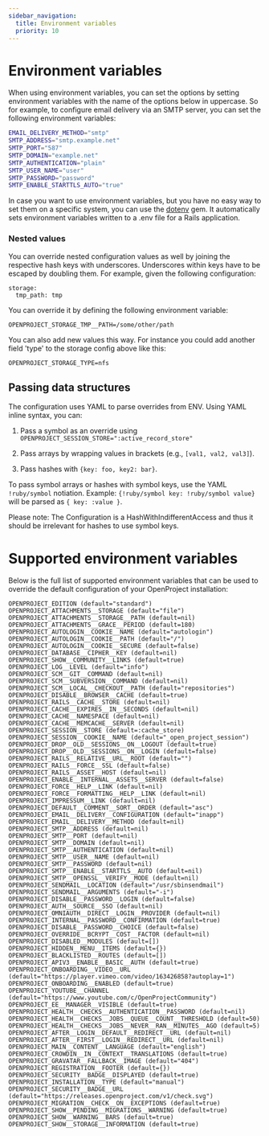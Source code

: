 ```yaml
---
sidebar_navigation:
  title: Environment variables
  priority: 10
---
```




# Environment variables

When using environment variables, you can set the options by setting environment variables with the name of the options below in uppercase. So for example, to configure email delivery via an SMTP server, you can set the following environment variables:

```bash
EMAIL_DELIVERY_METHOD="smtp"
SMTP_ADDRESS="smtp.example.net"
SMTP_PORT="587"
SMTP_DOMAIN="example.net"
SMTP_AUTHENTICATION="plain"
SMTP_USER_NAME="user"
SMTP_PASSWORD="password"
SMTP_ENABLE_STARTTLS_AUTO="true"
```

In case you want to use environment variables, but you have no easy way to set them on a specific system, you can use the [dotenv](https://github.com/bkeepers/dotenv) gem. It automatically sets environment variables written to a .env file for a Rails application.



### Nested values

You can override nested configuration values as well by joining the respective hash keys with underscores.
Underscores within keys have to be escaped by doubling them.
For example, given the following configuration:

    storage:
      tmp_path: tmp

You can override it by defining the following environment variable:

    OPENPROJECT_STORAGE_TMP__PATH=/some/other/path

You can also add new values this way. For instance you could add another field 'type' to the
storage config above like this:

    OPENPROJECT_STORAGE_TYPE=nfs

## Passing data structures

The configuration uses YAML to parse overrides from ENV. Using YAML inline syntax, you can:

1. Pass a symbol as an override using `OPENPROJECT_SESSION_STORE=":active_record_store"`

2. Pass arrays by wrapping values in brackets (e.g., `[val1, val2, val3]`).

3. Pass hashes with `{key: foo, key2: bar}`.

To pass symbol arrays or hashes with symbol keys, use the YAML `!ruby/symbol` notiation.
Example: `{!ruby/symbol key: !ruby/symbol value}` will be parsed as `{ key: :value }`.

Please note: The Configuration is a HashWithIndifferentAccess and thus it should be irrelevant for hashes to use symbol keys.


# Supported environment variables

Below is the full list of supported environment variables that can be used to override the default configuration of your OpenProject installation:

```
OPENPROJECT_EDITION (default="standard")                                                                                                         
OPENPROJECT_ATTACHMENTS__STORAGE (default="file")                                                                                                 
OPENPROJECT_ATTACHMENTS__STORAGE__PATH (default=nil)
OPENPROJECT_ATTACHMENTS__GRACE__PERIOD (default=180)                                                             
OPENPROJECT_AUTOLOGIN__COOKIE__NAME (default="autologin")
OPENPROJECT_AUTOLOGIN__COOKIE__PATH (default="/")
OPENPROJECT_AUTOLOGIN__COOKIE__SECURE (default=false)   
OPENPROJECT_DATABASE__CIPHER__KEY (default=nil)            
OPENPROJECT_SHOW__COMMUNITY__LINKS (default=true)      
OPENPROJECT_LOG__LEVEL (default="info")              
OPENPROJECT_SCM__GIT__COMMAND (default=nil)          
OPENPROJECT_SCM__SUBVERSION__COMMAND (default=nil)
OPENPROJECT_SCM__LOCAL__CHECKOUT__PATH (default="repositories")
OPENPROJECT_DISABLE__BROWSER__CACHE (default=true)   
OPENPROJECT_RAILS__CACHE__STORE (default=nil)                                                   
OPENPROJECT_CACHE__EXPIRES__IN__SECONDS (default=nil)
OPENPROJECT_CACHE__NAMESPACE (default=nil)
OPENPROJECT_CACHE__MEMCACHE__SERVER (default=nil)
OPENPROJECT_SESSION__STORE (default=:cache_store)
OPENPROJECT_SESSION__COOKIE__NAME (default="_open_project_session")
OPENPROJECT_DROP__OLD__SESSIONS__ON__LOGOUT (default=true)
OPENPROJECT_DROP__OLD__SESSIONS__ON__LOGIN (default=false)
OPENPROJECT_RAILS__RELATIVE__URL__ROOT (default="")
OPENPROJECT_RAILS__FORCE__SSL (default=false)
OPENPROJECT_RAILS__ASSET__HOST (default=nil)
OPENPROJECT_ENABLE__INTERNAL__ASSETS__SERVER (default=false)
OPENPROJECT_FORCE__HELP__LINK (default=nil)
OPENPROJECT_FORCE__FORMATTING__HELP__LINK (default=nil)
OPENPROJECT_IMPRESSUM__LINK (default=nil)
OPENPROJECT_DEFAULT__COMMENT__SORT__ORDER (default="asc")
OPENPROJECT_EMAIL__DELIVERY__CONFIGURATION (default="inapp")
OPENPROJECT_EMAIL__DELIVERY__METHOD (default=nil)
OPENPROJECT_SMTP__ADDRESS (default=nil)
OPENPROJECT_SMTP__PORT (default=nil)
OPENPROJECT_SMTP__DOMAIN (default=nil)
OPENPROJECT_SMTP__AUTHENTICATION (default=nil)                                                                                                       
OPENPROJECT_SMTP__USER__NAME (default=nil)
OPENPROJECT_SMTP__PASSWORD (default=nil)
OPENPROJECT_SMTP__ENABLE__STARTTLS__AUTO (default=nil)                                                                                            
OPENPROJECT_SMTP__OPENSSL__VERIFY__MODE (default=nil)                                                                                     
OPENPROJECT_SENDMAIL__LOCATION (default="/usr/sbinsendmail")
OPENPROJECT_SENDMAIL__ARGUMENTS (default="-i")                                                                           
OPENPROJECT_DISABLE__PASSWORD__LOGIN (default=false)
OPENPROJECT_AUTH__SOURCE__SSO (default=nil)       
OPENPROJECT_OMNIAUTH__DIRECT__LOGIN__PROVIDER (default=nil)
OPENPROJECT_INTERNAL__PASSWORD__CONFIRMATION (default=true)
OPENPROJECT_DISABLE__PASSWORD__CHOICE (default=false)    
OPENPROJECT_OVERRIDE__BCRYPT__COST__FACTOR (default=nil)
OPENPROJECT_DISABLED__MODULES (default=[])              
OPENPROJECT_HIDDEN__MENU__ITEMS (default={})               
OPENPROJECT_BLACKLISTED__ROUTES (default=[])         
OPENPROJECT_APIV3__ENABLE__BASIC__AUTH (default=true)
OPENPROJECT_ONBOARDING__VIDEO__URL (default="https://player.vimeo.com/video/163426858?autoplay=1")
OPENPROJECT_ONBOARDING__ENABLED (default=true)    
OPENPROJECT_YOUTUBE__CHANNEL (default="https://www.youtube.com/c/OpenProjectCommunity")
OPENPROJECT_EE__MANAGER__VISIBLE (default=true)      
OPENPROJECT_HEALTH__CHECKS__AUTHENTICATION__PASSWORD (default=nil)                              
OPENPROJECT_HEALTH__CHECKS__JOBS__QUEUE__COUNT__THRESHOLD (default=50)
OPENPROJECT_HEALTH__CHECKS__JOBS__NEVER__RAN__MINUTES__AGO (default=5)               
OPENPROJECT_AFTER__LOGIN__DEFAULT__REDIRECT__URL (default=nil)
OPENPROJECT_AFTER__FIRST__LOGIN__REDIRECT__URL (default=nil)   
OPENPROJECT_MAIN__CONTENT__LANGUAGE (default="english")               
OPENPROJECT_CROWDIN__IN__CONTEXT__TRANSLATIONS (default=true)         
OPENPROJECT_GRAVATAR__FALLBACK__IMAGE (default="404")      
OPENPROJECT_REGISTRATION__FOOTER (default={})            
OPENPROJECT_SECURITY__BADGE__DISPLAYED (default=true)
OPENPROJECT_INSTALLATION__TYPE (default="manual")            
OPENPROJECT_SECURITY__BADGE__URL (default="https://releases.openproject.com/v1/check.svg")
OPENPROJECT_MIGRATION__CHECK__ON__EXCEPTIONS (default=true)
OPENPROJECT_SHOW__PENDING__MIGRATIONS__WARNING (default=true)
OPENPROJECT_SHOW__WARNING__BARS (default=true) 
OPENPROJECT_SHOW__STORAGE__INFORMATION (default=true)    
```
